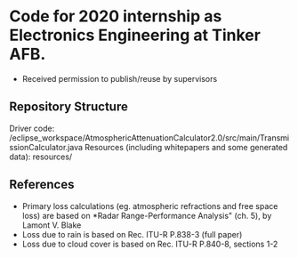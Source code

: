 # Code for 2020 internship as Electronics Engineering at Tinker AFB.
* Received permission to publish/reuse by supervisors


## Repository Structure
Driver code: /eclipse_workspace/AtmosphericAttenuationCalculator2.0/src/main/TransmissionCalculator.java
Resources (including whitepapers and some generated data): resources/


## References
- Primary loss calculations (eg. atmospheric refractions and free space loss) are based on *Radar Range-Performance Analysis" (ch. 5), by Lamont V. Blake
- Loss due to rain is based on Rec. ITU-R P.838-3 (full paper)
- Loss due to cloud cover is based on Rec. ITU-R P.840-8, sections 1-2